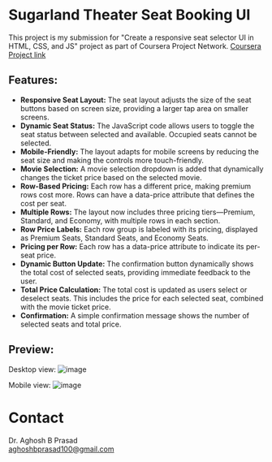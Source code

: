 # Sugarland Theater Seat Booking UI

This project is my submission for "Create a responsive seat selector UI in HTML, CSS, and JS" project as part of Coursera Project Network. [Coursera Project link](https://www.coursera.org/learn/showcase-create-a-responsive-seat-selector-ui-in-html-css-js/)

## Features:
- **Responsive Seat Layout:** The seat layout adjusts the size of the seat buttons based on screen size, providing a larger tap area on smaller screens.
- **Dynamic Seat Status:** The JavaScript code allows users to toggle the seat status between selected and available. Occupied seats cannot be selected.
- **Mobile-Friendly:** The layout adapts for mobile screens by reducing the seat size and making the controls more touch-friendly.
- **Movie Selection:** A movie selection dropdown is added that dynamically changes the ticket price based on the selected movie.
- **Row-Based Pricing:** Each row has a different price, making premium rows cost more. Rows can have a data-price attribute that defines the cost per seat.
- **Multiple Rows:** The layout now includes three pricing tiers—Premium, Standard, and Economy, with multiple rows in each section.
- **Row Price Labels:** Each row group is labeled with its pricing, displayed as Premium Seats, Standard Seats, and Economy Seats.
- **Pricing per Row:** Each row has a data-price attribute to indicate its per-seat price.
- **Dynamic Button Update:** The confirmation button dynamically shows the total cost of selected seats, providing immediate feedback to the user.
- **Total Price Calculation:** The total cost is updated as users select or deselect seats. This includes the price for each selected seat, combined with the movie ticket price.
- **Confirmation:** A simple confirmation message shows the number of selected seats and total price.

## Preview:
Desktop view:
![image](https://github.com/user-attachments/assets/5b80b5bc-6dc5-4b97-83bf-b209b4e59cc2)

Mobile view:
![image](https://github.com/user-attachments/assets/9843cf03-22f4-4946-ba55-18a46406b824)

# Contact
Dr. Aghosh B Prasad <br>
aghoshbprasad100@gmail.com
